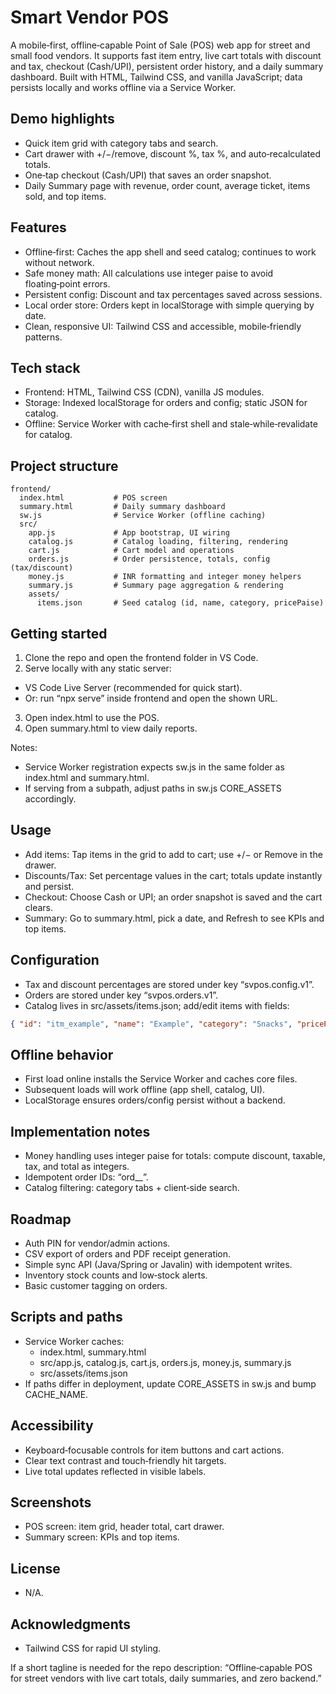 # Smart Vendor POS

A mobile‑first, offline‑capable Point of Sale (POS) web app for street and small food vendors. It supports fast item entry, live cart totals with discount and tax, checkout (Cash/UPI), 
persistent order history, and a daily summary dashboard. Built with HTML, Tailwind CSS, and vanilla JavaScript; data persists locally and works offline via a Service Worker.

## Demo highlights
- Quick item grid with category tabs and search.
- Cart drawer with +/−/remove, discount %, tax %, and auto‑recalculated totals.
- One‑tap checkout (Cash/UPI) that saves an order snapshot.
- Daily Summary page with revenue, order count, average ticket, items sold, and top items.

## Features
- Offline‑first: Caches the app shell and seed catalog; continues to work without network.
- Safe money math: All calculations use integer paise to avoid floating‑point errors.
- Persistent config: Discount and tax percentages saved across sessions.
- Local order store: Orders kept in localStorage with simple querying by date.
- Clean, responsive UI: Tailwind CSS and accessible, mobile‑friendly patterns.

## Tech stack
- Frontend: HTML, Tailwind CSS (CDN), vanilla JS modules.
- Storage: Indexed localStorage for orders and config; static JSON for catalog.
- Offline: Service Worker with cache‑first shell and stale‑while‑revalidate for catalog.

## Project structure
```
frontend/
  index.html           # POS screen
  summary.html         # Daily summary dashboard
  sw.js                # Service Worker (offline caching)
  src/
    app.js             # App bootstrap, UI wiring
    catalog.js         # Catalog loading, filtering, rendering
    cart.js            # Cart model and operations
    orders.js          # Order persistence, totals, config (tax/discount)
    money.js           # INR formatting and integer money helpers
    summary.js         # Summary page aggregation & rendering
    assets/
      items.json       # Seed catalog (id, name, category, pricePaise)
```

## Getting started
1) Clone the repo and open the frontend folder in VS Code.
2) Serve locally with any static server:
- VS Code Live Server (recommended for quick start).
- Or: run “npx serve” inside frontend and open the shown URL.
3) Open index.html to use the POS.
4) Open summary.html to view daily reports.

Notes:
- Service Worker registration expects sw.js in the same folder as index.html and summary.html.
- If serving from a subpath, adjust paths in sw.js CORE_ASSETS accordingly.

## Usage
- Add items: Tap items in the grid to add to cart; use +/− or Remove in the drawer.
- Discounts/Tax: Set percentage values in the cart; totals update instantly and persist.
- Checkout: Choose Cash or UPI; an order snapshot is saved and the cart clears.
- Summary: Go to summary.html, pick a date, and Refresh to see KPIs and top items.

## Configuration
- Tax and discount percentages are stored under key “svpos.config.v1”.
- Orders are stored under key “svpos.orders.v1”.
- Catalog lives in src/assets/items.json; add/edit items with fields:
```json
{ "id": "itm_example", "name": "Example", "category": "Snacks", "pricePaise": 250 }
```

## Offline behavior
- First load online installs the Service Worker and caches core files.
- Subsequent loads will work offline (app shell, catalog, UI).
- LocalStorage ensures orders/config persist without a backend.

## Implementation notes
- Money handling uses integer paise for totals: compute discount, taxable, tax, and total as integers.
- Idempotent order IDs: “ord_<timestamp>_<random>”.
- Catalog filtering: category tabs + client‑side search.

## Roadmap
- Auth PIN for vendor/admin actions.
- CSV export of orders and PDF receipt generation.
- Simple sync API (Java/Spring or Javalin) with idempotent writes.
- Inventory stock counts and low‑stock alerts.
- Basic customer tagging on orders.

## Scripts and paths
- Service Worker caches:
  - index.html, summary.html
  - src/app.js, catalog.js, cart.js, orders.js, money.js, summary.js
  - src/assets/items.json
- If paths differ in deployment, update CORE_ASSETS in sw.js and bump CACHE_NAME.

## Accessibility
- Keyboard‑focusable controls for item buttons and cart actions.
- Clear text contrast and touch‑friendly hit targets.
- Live total updates reflected in visible labels.

## Screenshots
- POS screen: item grid, header total, cart drawer.
- Summary screen: KPIs and top items.

## License
- N/A.

## Acknowledgments
- Tailwind CSS for rapid UI styling.

If a short tagline is needed for the repo description:
“Offline‑capable POS for street vendors with live cart totals, daily summaries, and zero backend.”
